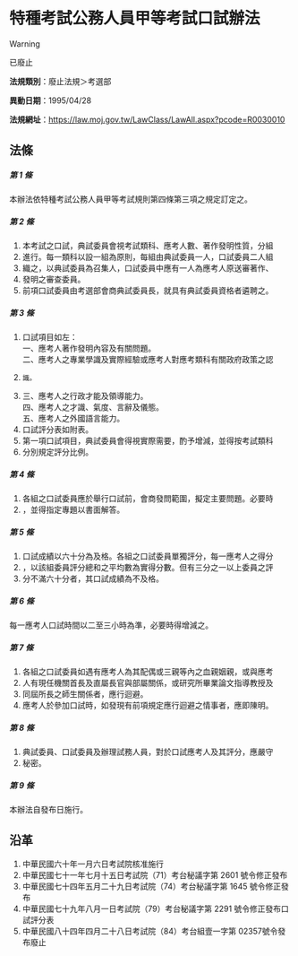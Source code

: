 # 特種考試公務人員甲等考試口試辦法


> [!WARNING]
> 已廢止


**法規類別**：廢止法規＞考選部

**異動日期**：1995/04/28  

**法規網址**：https://law.moj.gov.tw/LawClass/LawAll.aspx?pcode=R0030010



## 法條
##### 第 1 條
本辦法依特種考試公務人員甲等考試規則第四條第三項之規定訂定之。

##### 第 2 條
1. 本考試之口試，典試委員會視考試類科、應考人數、著作發明性質，分組
1. 進行。每一類科以設一組為原則，每組由典試委員一人，口試委員二人組
1. 織之，以典試委員為召集人，口試委員中應有一人為應考人原送審著作、
1. 發明之審查委員。
1. 前項口試委員由考選部會商典試委員長，就具有典試委員資格者遴聘之。

##### 第 3 條
1. 口試項目如左：  
一、應考人著作發明內容及有關問題。  
二、應考人之專業學識及實際經驗或應考人對應考類科有關政府政策之認
1.     識。
1. 三、應考人之行政才能及領導能力。  
四、應考人之才識、氣度、言辭及儀態。  
五、應考人之外國語言能力。
1. 口試評分表如附表。
1. 第一項口試項目，典試委員會得視實際需要，酌予增減，並得按考試類科
1. 分別規定評分比例。

##### 第 4 條
1. 各組之口試委員應於舉行口試前，會商發問範圍，擬定主要問題。必要時
1. ，並得指定專題以書面解答。

##### 第 5 條
1. 口試成績以六十分為及格。各組之口試委員單獨評分，每一應考人之得分
1. ，以該組委員評分總和之平均數為實得分數。但有三分之一以上委員之評
1. 分不滿六十分者，其口試成績為不及格。

##### 第 6 條
每一應考人口試時間以二至三小時為準，必要時得增減之。

##### 第 7 條
1. 各組之口試委員如遇有應考人為其配偶或三親等內之血親姻親，或與應考
1. 人有現任機關首長及直屬長官與部屬關係，或研究所畢業論文指導教授及
1. 同屆所長之師生關係者，應行迴避。
1. 應考人於參加口試時，如發現有前項規定應行迴避之情事者，應即陳明。

##### 第 8 條
1. 典試委員、口試委員及辦理試務人員，對於口試應考人及其評分，應嚴守
1. 秘密。

##### 第 9 條
本辦法自發布日施行。

## 沿革
1. 中華民國六十年一月六日考試院核准施行
1. 中華民國七十一年七月十五日考試院（71）考台秘議字第 2601 號令修正發布
1. 中華民國七十四年五月二十九日考試院（74）考台秘議字第 1645 號令修正發布
1. 中華民國七十九年八月一日考試院（79）考台秘議字第 2291 號令修正發布口試評分表
1. 中華民國八十四年四月二十八日考試院（84）考台組壹一字第 02357號令發布廢止
